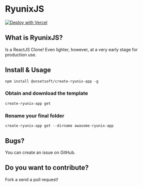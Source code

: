 # RyunixJS

[![Deploy with Vercel](https://vercel.com/button)](https://vercel.com/new/clone?repository-url=https%3A%2F%2Fgithub.com%2FUnSetSoft%2FRyunixjs%2Ftree%2Fmaster%2Ftemplates%2Fryunix-jsx&project-name=my-awesome-ryunix-jsx-project&repository-name=my-awesome-ryunix-jsx-project)


## What is RyunixJS?

Is a ReactJS Clone! Even lighter, however, at a very early stage for production use. 

## Install & Usage

`npm install @unsetsoft/create-ryunix-app -g`

### Obtain and download the template

`create-ryunix-app get`

### Rename your final folder

`create-ryunix-app get --dirname awasome-ryunix-app`

## Bugs?

You can create an issue on GitHub.

## Do you want to contribute?

Fork a send a pull request!
